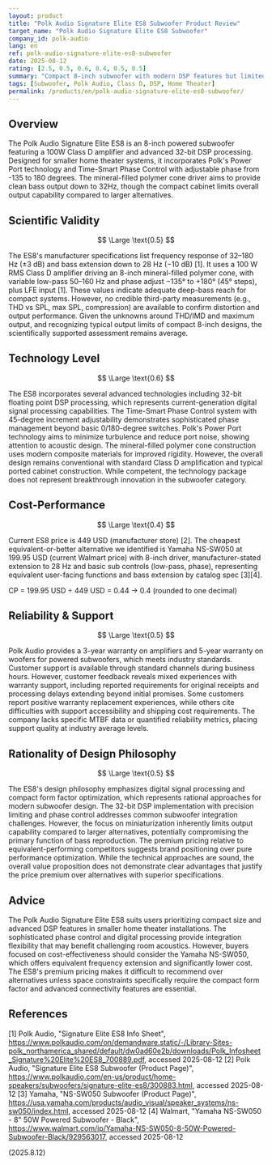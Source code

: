 ```yaml
---
layout: product
title: "Polk Audio Signature Elite ES8 Subwoofer Product Review"
target_name: "Polk Audio Signature Elite ES8 Subwoofer"
company_id: polk-audio
lang: en
ref: polk-audio-signature-elite-es8-subwoofer
date: 2025-08-12
rating: [2.5, 0.5, 0.6, 0.4, 0.5, 0.5]
summary: "Compact 8-inch subwoofer with modern DSP features but limited output and high pricing"
tags: [Subwoofer, Polk Audio, Class D, DSP, Home Theater]
permalink: /products/en/polk-audio-signature-elite-es8-subwoofer/
---
```


## Overview

The Polk Audio Signature Elite ES8 is an 8-inch powered subwoofer featuring a 100W Class D amplifier and advanced 32-bit DSP processing. Designed for smaller home theater systems, it incorporates Polk's Power Port technology and Time-Smart Phase Control with adjustable phase from -135 to 180 degrees. The mineral-filled polymer cone driver aims to provide clean bass output down to 32Hz, though the compact cabinet limits overall output capability compared to larger alternatives.

## Scientific Validity

$$ \Large \text{0.5} $$

The ES8's manufacturer specifications list frequency response of 32–180 Hz (±3 dB) and bass extension down to 28 Hz (−10 dB) [1]. It uses a 100 W RMS Class D amplifier driving an 8-inch mineral-filled polymer cone, with variable low-pass 50–160 Hz and phase adjust −135° to +180° (45° steps), plus LFE input [1]. These values indicate adequate deep-bass reach for compact systems. However, no credible third-party measurements (e.g., THD vs SPL, max SPL, compression) are available to confirm distortion and output performance. Given the unknowns around THD/IMD and maximum output, and recognizing typical output limits of compact 8-inch designs, the scientifically supported assessment remains average.

## Technology Level

$$ \Large \text{0.6} $$

The ES8 incorporates several advanced technologies including 32-bit floating point DSP processing, which represents current-generation digital signal processing capabilities. The Time-Smart Phase Control system with 45-degree increment adjustability demonstrates sophisticated phase management beyond basic 0/180-degree switches. Polk's Power Port technology aims to minimize turbulence and reduce port noise, showing attention to acoustic design. The mineral-filled polymer cone construction uses modern composite materials for improved rigidity. However, the overall design remains conventional with standard Class D amplification and typical ported cabinet construction. While competent, the technology package does not represent breakthrough innovation in the subwoofer category.

## Cost-Performance

$$ \Large \text{0.4} $$

Current ES8 price is 449 USD (manufacturer store) [2]. The cheapest equivalent-or-better alternative we identified is Yamaha NS-SW050 at 199.95 USD (current Walmart price) with 8-inch driver, manufacturer-stated extension to 28 Hz and basic sub controls (low-pass, phase), representing equivalent user-facing functions and bass extension by catalog spec [3][4].

CP = 199.95 USD ÷ 449 USD = 0.44 → 0.4 (rounded to one decimal)

## Reliability & Support

$$ \Large \text{0.5} $$

Polk Audio provides a 3-year warranty on amplifiers and 5-year warranty on woofers for powered subwoofers, which meets industry standards. Customer support is available through standard channels during business hours. However, customer feedback reveals mixed experiences with warranty support, including reported requirements for original receipts and processing delays extending beyond initial promises. Some customers report positive warranty replacement experiences, while others cite difficulties with support accessibility and shipping cost requirements. The company lacks specific MTBF data or quantified reliability metrics, placing support quality at industry average levels.

## Rationality of Design Philosophy

$$ \Large \text{0.5} $$

The ES8's design philosophy emphasizes digital signal processing and compact form factor optimization, which represents rational approaches for modern subwoofer design. The 32-bit DSP implementation with precision limiting and phase control addresses common subwoofer integration challenges. However, the focus on miniaturization inherently limits output capability compared to larger alternatives, potentially compromising the primary function of bass reproduction. The premium pricing relative to equivalent-performing competitors suggests brand positioning over pure performance optimization. While the technical approaches are sound, the overall value proposition does not demonstrate clear advantages that justify the price premium over alternatives with superior specifications.

## Advice

The Polk Audio Signature Elite ES8 suits users prioritizing compact size and advanced DSP features in smaller home theater installations. The sophisticated phase control and digital processing provide integration flexibility that may benefit challenging room acoustics. However, buyers focused on cost-effectiveness should consider the Yamaha NS-SW050, which offers equivalent frequency extension and significantly lower cost. The ES8's premium pricing makes it difficult to recommend over alternatives unless space constraints specifically require the compact form factor and advanced connectivity features are essential.

## References

[1] Polk Audio, "Signature Elite ES8 Info Sheet", https://www.polkaudio.com/on/demandware.static/-/Library-Sites-polk_northamerica_shared/default/dw0ad60e2b/downloads/Polk_Infosheet_Signature%20Elite%20ES8_700889.pdf, accessed 2025-08-12
[2] Polk Audio, "Signature Elite ES8 Subwoofer (Product Page)", https://www.polkaudio.com/en-us/product/home-speakers/subwoofers/signature-elite-es8/300883.html, accessed 2025-08-12
[3] Yamaha, "NS-SW050 Subwoofer (Product Page)", https://usa.yamaha.com/products/audio_visual/speaker_systems/ns-sw050/index.html, accessed 2025-08-12
[4] Walmart, "Yamaha NS-SW050 - 8" 50W Powered Subwoofer - Black", https://www.walmart.com/ip/Yamaha-NS-SW050-8-50W-Powered-Subwoofer-Black/929563017, accessed 2025-08-12

(2025.8.12)